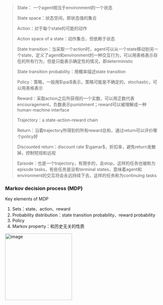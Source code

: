 > State： 一个agent相当于environment的一个状态
>
> State space：状态空间，即状态值的集合
>
> Action：对于每个state的可能的动作
>
> Action space of a state：动作集合，但依赖于状态
>
> State transition：当采取一个action时，agent可以从一个state移动到另一个state，定义了agent和environment的一种交互行为，可以用表格表示存在的所有行为，但是只能表示确定性的情况，即deterministic
>
> State transition probability：用概率描述state transition
>
> Policy：策略，一般用$\pai$表示，策略可能是不确定的，stochastic，可以用表格表示
>
> Reward：采取action之后所获得的一个实数，可以用正数代表encouragement，负数表示punishment；reward可以被理解成一种human-machine interface
>
> Trajectory：a state-action-reward chain
>
> Return：沿着trajectory所得到的所有reward总和，通过return可以评价哪个policy好
>
> Discounted return：discount rate $\gamar$，折扣率，避免return发散掉，控制短视和远视
>
> Episode：也是一个trajectory，有限步的，会stop，这样的任务也被称为episode tasks，有些任务是没有terminal states，意味着agent和environment的交互将会永远持续下去，这样的任务称为continuing tasks
>

### Markov decision process (MDP)

Key elements of MDP

1. Sets：state、action、reward
2. Probability distribution：state transition probability、reward probability
3. Policy
4. Markov property：和历史无关的性质

<img width="219" alt="image" src="https://github.com/zw510644628/zw510644628.github.io/assets/50043212/05e4308a-d6dd-4641-84ee-dc0e4b7fe803">
